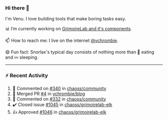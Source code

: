 ### Hi there 👋

I'm Venu. I love building tools that make boring tasks easy.

📊 I’m currently working on [GrimoireLab and it's components](https://chaoss.github.io/grimoirelab).

📫 How to reach me: I live on the internet [@vchrombie](https://www.google.co.in/search?q=vchrombie).

😄 Fun fact: Snorlax's typical day consists of nothing more than :doughnut: eating and :zzz: sleeping.

---

### :zap: Recent Activity

<!--RECENT_ACTIVITY:start-->
1. 💬 Commented on [#340](https://github.com/chaoss/community/pull/340#issuecomment-1094558342) in [chaoss/community](https://github.com/chaoss/community)
2. 🎉 Merged PR [#4](https://github.com/vchrombie/blog/pull/4) in [vchrombie/blog](https://github.com/vchrombie/blog)
3. 💬 Commented on [#332](https://github.com/chaoss/community/pull/332#issuecomment-1093000233) in [chaoss/community](https://github.com/chaoss/community)
4. ✔️ Closed issue [#1045](https://github.com/chaoss/grimoirelab-elk/issues/1045) in [chaoss/grimoirelab-elk](https://github.com/chaoss/grimoirelab-elk)
5. 👍 Approved [#1046](https://github.com/chaoss/grimoirelab-elk/pull/1046#pullrequestreview-934656820) in [chaoss/grimoirelab-elk](https://github.com/chaoss/grimoirelab-elk)
<!--RECENT_ACTIVITY:end-->

<!--
**vchrombie/vchrombie** is a ✨ _special_ ✨ repository because its `README.md` (this file) appears on your GitHub profile.

Here are some ideas to get you started:

- 🔭 I’m currently working on ...
- 🌱 I’m currently learning ...
- 👯 I’m looking to collaborate on ...
- 🤔 I’m looking for help with ...
- 💬 Ask me about ...
- 📫 How to reach me: ...
- 😄 Pronouns: ...
- ⚡ Fun fact: ...
-->
